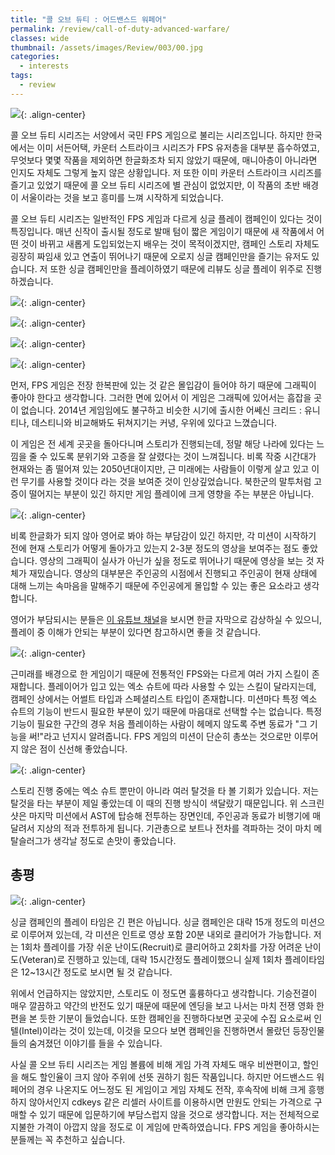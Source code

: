 ```yaml
---
title: "콜 오브 듀티 : 어드밴스드 워페어"
permalink: /review/call-of-duty-advanced-warfare/
classes: wide
thumbnail: /assets/images/Review/003/00.jpg
categories:
  - interests
tags:
  - review
---
```


![](/assets/images/Review/003/00.jpg){: .align-center}

콜 오브 듀티 시리즈는 서양에서 국민 FPS 게임으로 불리는 시리즈입니다. 하지만 한국에서는 이미 서든어택, 카운터 스트라이크 시리즈가 FPS 유저층을 대부분 흡수하였고, 무엇보다 몇몇 작품을 제외하면 한글화조차 되지 않았기 때문에, 매니아층이 아니라면 인지도 자체도 그렇게 높지 않은 상황입니다. 저 또한 이미 카운터 스트라이크 시리즈를 즐기고 있었기 때문에 콜 오브 듀티 시리즈에 별 관심이 없었지만, 이 작품의 초반 배경이 서울이라는 것을 보고 흥미를 느껴 시작하게 되었습니다.

콜 오브 듀티 시리즈는 일반적인 FPS 게임과 다르게 싱글 플레이 캠페인이 있다는 것이 특징입니다. 매년 신작이 출시될 정도로 발매 텀이 짧은 게임이기 때문에 새 작품에서 어떤 것이 바뀌고 새롭게 도입되었는지 배우는 것이 목적이겠지만, 캠페인 스토리 자체도 굉장히 짜임새 있고 연출이 뛰어나기 때문에 오로지 싱글 캠페인만을 즐기는 유저도 있습니다. 저 또한 싱글 캠페인만을 플레이하였기 때문에 리뷰도 싱글 플레이 위주로 진행하겠습니다.

![](/assets/images/Review/003/01.jpg){: .align-center}

![](/assets/images/Review/003/02.jpg){: .align-center}

![](/assets/images/Review/003/03.jpg){: .align-center}

![](/assets/images/Review/003/04.jpg){: .align-center}

먼저, FPS 게임은 전장 한복판에 있는 것 같은 몰입감이 들어야 하기 때문에 그래픽이 좋아야 한다고 생각합니다. 그러한 면에 있어서 이 게임은 그래픽에 있어서는 흠잡을 곳이 없습니다. 2014년 게임임에도 불구하고 비슷한 시기에 출시한 어쎄신 크리드 : 유니티나, 데스티니와 비교해봐도 뒤쳐지기는 커녕, 우위에 있다고 느꼈습니다.

이 게임은 전 세계 곳곳을 돌아다니며 스토리가 진행되는데, 정말 해당 나라에 있다는 느낌을 줄 수 있도록 분위기와 고증을 잘 살렸다는 것이 느껴집니다. 비록 작중 시간대가 현재와는 좀 떨어져 있는 2050년대이지만, 근 미래에는 사람들이 이렇게 살고 있고 이런 무기를 사용할 것이다 라는 것을 보여준 것이 인상깊었습니다. 북한군의 말투처럼 고증이 떨어지는 부분이 있긴 하지만 게임 플레이에 크게 영향을 주는 부분은 아닙니다.

![](/assets/images/Review/003/05.jpg){: .align-center}

비록 한글화가 되지 않아 영어로 봐야 하는 부담감이 있긴 하지만, 각 미션이 시작하기 전에 현재 스토리가 어떻게 돌아가고 있는지 2-3분 정도의 영상을 보여주는 점도 좋았습니다. 영상의 그래픽이 실사가 아닌가 싶을 정도로 뛰어나기 때문에 영상을 보는 것 자체가 재밌습니다. 영상의 대부분은 주인공의 시점에서 진행되고 주인공이 현재 상태에 대해 느끼는 속마음을 말해주기 때문에 주인공에게 몰입할 수 있는 좋은 요소라고 생각합니다.

영어가 부담되시는 분들은 [이 유튜브 채널](https://www.youtube.com/playlist?list=PLCfJNQ1Polt-bUdy2rd2Ai8lJvaCbLENi)을 보시면 한글 자막으로 감상하실 수 있으니, 플레이 중 이해가 안되는 부분이 있다면 참고하시면 좋을 것 같습니다.

![](/assets/images/Review/003/06.jpg){: .align-center}

근미래를 배경으로 한 게임이기 때문에 전통적인 FPS와는 다르게 여러 가지 스킬이 존재합니다. 플레이어가 입고 있는 엑소 슈트에 따라 사용할 수 있는 스킬이 달라지는데, 캠페인 상에서는 어썰트 타입과 스페셜리스트 타입이 존재합니다. 미션마다 특정 엑소 슈트의 기능이 반드시 필요한 부분이 있기 때문에 마음대로 선택할 수는 없습니다. 특정 기능이 필요한 구간의 경우 처음 플레이하는 사람이 헤메지 않도록 주변 동료가 "그 기능을 써!"라고 넌지시 알려줍니다. FPS 게임의 미션이 단순히 총쏘는 것으로만 이루어지 않은 점이 신선해 좋았습니다.

![](/assets/images/Review/003/07.jpg){: .align-center}

스토리 진행 중에는 엑소 슈트 뿐만이 아니라 여러 탈것을 타 볼 기회가 있습니다. 저는 탈것을 타는 부분이 제일 좋았는데 이 때의 진행 방식이 색달랐기 때문입니다. 위 스크린샷은 마지막 미션에서 AST에 탑승해 전투하는 장면인데, 주인공과 동료가 비행기에 매달려서 지상의 적과 전투하게 됩니다. 기관총으로 보트나 전차를 격파하는 것이 마치 메탈슬러그가 생각날 정도로 손맛이 좋았습니다.

## 총평

![](/assets/images/Review/003/08.png){: .align-center}

싱글 캠페인의 플레이 타임은 긴 편은 아닙니다. 싱글 캠페인은 대략 15개 정도의 미션으로 이루어져 있는데, 각 미션은 인트로 영상 포함 20분 내외로 클리어가 가능합니다. 저는 1회차 플레이를 가장 쉬운 난이도(Recruit)로 클리어하고 2회차를 가장 어려운 난이도(Veteran)로 진행하고 있는데, 대략 15시간정도 플레이했으니 실제 1회차 플레이타임은 12~13시간 정도로 보시면 될 것 같습니다.

위에서 언급하지는 않았지만, 스토리도 이 정도면 훌륭하다고 생각합니다. 기승전결이 매우 깔끔하고 약간의 반전도 있기 때문에 때문에 엔딩을 보고 나서는 마치 전쟁 영화 한편을 본 듯한 기분이 들었습니다. 또한 캠페인을 진행하다보면 곳곳에 수집 요소로써 인텔(Intel)이라는 것이 있는데, 이것을 모으다 보면 캠페인을 진행하면서 몰랐던 등장인물들의 숨겨졌던 이야기를 들을 수 있습니다.

사실 콜 오브 듀티 시리즈는 게임 볼륨에 비해 게임 가격 자체도 매우 비싼편이고, 할인을 해도 할인율이 크지 않아 주위에 선뜻 권하기 힘든 작품입니다. 하지만 어드밴스드 워페어의 경우 나온지도 어느정도 된 게임이고 게임 자체도 전작, 후속작에 비해 크게 흥행하지 않아서인지 cdkeys 같은 리셀러 사이트를 이용하시면 만원도 안되는 가격으로 구매할 수 있기 때문에 입문하기에 부담스럽지 않을 것으로 생각합니다. 저는 전체적으로 지불한 가격이 아깝지 않을 정도로 이 게임에 만족하였습니다. FPS 게임을 좋아하시는 분들께는 꼭 추천하고 싶습니다.